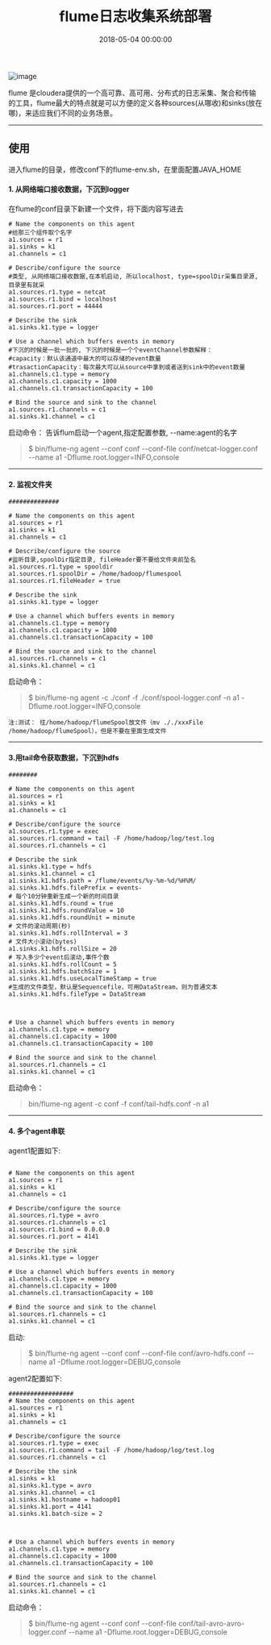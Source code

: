 ﻿---
layout: post
title: flume日志收集系统部署

date: 2018-05-04 00:00:00
categories: 大数据
tags: Flume
---

![image](https://i.loli.net/2019/06/30/5d185621173a293040.jpg)

flume 是cloudera提供的一个高可靠、高可用、分布式的日志采集、聚合和传输的工具，flume最大的特点就是可以方便的定义各种sources(从哪收)和sinks(放在哪)，来适应我们不同的业务场景。

---

## 使用

进入flume的目录，修改conf下的flume-env.sh，在里面配置JAVA_HOME

#### 1. 从网络端口接收数据，下沉到logger

在flume的conf目录下新建一个文件，将下面内容写进去

```shell
# Name the components on this agent
#给那三个组件取个名字
a1.sources = r1
a1.sinks = k1
a1.channels = c1

# Describe/configure the source
#类型, 从网络端口接收数据,在本机启动, 所以localhost, type=spoolDir采集目录源,目录里有就采
a1.sources.r1.type = netcat
a1.sources.r1.bind = localhost
a1.sources.r1.port = 44444

# Describe the sink
a1.sinks.k1.type = logger

# Use a channel which buffers events in memory
#下沉的时候是一批一批的, 下沉的时候是一个个eventChannel参数解释：
#capacity：默认该通道中最大的可以存储的event数量
#trasactionCapacity：每次最大可以从source中拿到或者送到sink中的event数量
a1.channels.c1.type = memory
a1.channels.c1.capacity = 1000
a1.channels.c1.transactionCapacity = 100

# Bind the source and sink to the channel
a1.sources.r1.channels = c1
a1.sinks.k1.channel = c1
```

启动命令：  告诉flum启动一个agent,指定配置参数, --name:agent的名字  

> $ bin/flume-ng agent --conf conf --conf-file conf/netcat-logger.conf --name a1 -Dflume.root.logger=INFO,console

---

#### 2. 监视文件夹

```shell
##############

# Name the components on this agent
a1.sources = r1
a1.sinks = k1
a1.channels = c1

# Describe/configure the source
#监听目录,spoolDir指定目录, fileHeader要不要给文件夹前坠名
a1.sources.r1.type = spooldir
a1.sources.r1.spoolDir = /home/hadoop/flumespool
a1.sources.r1.fileHeader = true

# Describe the sink
a1.sinks.k1.type = logger

# Use a channel which buffers events in memory
a1.channels.c1.type = memory
a1.channels.c1.capacity = 1000
a1.channels.c1.transactionCapacity = 100

# Bind the source and sink to the channel
a1.sources.r1.channels = c1
a1.sinks.k1.channel = c1
```

启动命令：  

> $ bin/flume-ng agent -c ./conf -f ./conf/spool-logger.conf -n a1 -Dflume.root.logger=INFO,console

`注:测试： 往/home/hadoop/flumeSpool放文件（mv ././xxxFile /home/hadoop/flumeSpool），但是不要在里面生成文件`

---

#### 3.用tail命令获取数据，下沉到hdfs

```shell
########

# Name the components on this agent
a1.sources = r1
a1.sinks = k1
a1.channels = c1

# Describe/configure the source
a1.sources.r1.type = exec
a1.sources.r1.command = tail -F /home/hadoop/log/test.log
a1.sources.r1.channels = c1

# Describe the sink
a1.sinks.k1.type = hdfs
a1.sinks.k1.channel = c1
a1.sinks.k1.hdfs.path = /flume/events/%y-%m-%d/%H%M/
a1.sinks.k1.hdfs.filePrefix = events-
# 每个10分钟重新生成一个新的时间目录
a1.sinks.k1.hdfs.round = true
a1.sinks.k1.hdfs.roundValue = 10
a1.sinks.k1.hdfs.roundUnit = minute
# 文件的滚动周期(秒)
a1.sinks.k1.hdfs.rollInterval = 3
# 文件大小滚动(bytes)
a1.sinks.k1.hdfs.rollSize = 20
# 写入多少个event后滚动,事件个数
a1.sinks.k1.hdfs.rollCount = 5
a1.sinks.k1.hdfs.batchSize = 1
a1.sinks.k1.hdfs.useLocalTimeStamp = true
#生成的文件类型，默认是Sequencefile，可用DataStream，则为普通文本
a1.sinks.k1.hdfs.fileType = DataStream



# Use a channel which buffers events in memory
a1.channels.c1.type = memory
a1.channels.c1.capacity = 1000
a1.channels.c1.transactionCapacity = 100

# Bind the source and sink to the channel
a1.sources.r1.channels = c1
a1.sinks.k1.channel = c1
```

启动命令：

> bin/flume-ng agent -c conf -f conf/tail-hdfs.conf -n a1

---

#### 4. 多个agent串联

agent1配置如下:

```shell

# Name the components on this agent
a1.sources = r1
a1.sinks = k1
a1.channels = c1

# Describe/configure the source
a1.sources.r1.type = avro
a1.sources.r1.channels = c1
a1.sources.r1.bind = 0.0.0.0
a1.sources.r1.port = 4141

# Describe the sink
a1.sinks.k1.type = logger

# Use a channel which buffers events in memory
a1.channels.c1.type = memory
a1.channels.c1.capacity = 1000
a1.channels.c1.transactionCapacity = 100

# Bind the source and sink to the channel
a1.sources.r1.channels = c1
a1.sinks.k1.channel = c1
```

启动:

> $ bin/flume-ng agent --conf conf --conf-file conf/avro-hdfs.conf --name a1 -Dflume.root.logger=DEBUG,console

agent2配置如下:

```shell
##################
# Name the components on this agent
a1.sources = r1
a1.sinks = k1
a1.channels = c1

# Describe/configure the source
a1.sources.r1.type = exec
a1.sources.r1.command = tail -F /home/hadoop/log/test.log
a1.sources.r1.channels = c1

# Describe the sink
a1.sinks = k1
a1.sinks.k1.type = avro
a1.sinks.k1.channel = c1
a1.sinks.k1.hostname = hadoop01
a1.sinks.k1.port = 4141
a1.sinks.k1.batch-size = 2



# Use a channel which buffers events in memory
a1.channels.c1.type = memory
a1.channels.c1.capacity = 1000
a1.channels.c1.transactionCapacity = 100

# Bind the source and sink to the channel
a1.sources.r1.channels = c1
a1.sinks.k1.channel = c1

```
启动命令：
> $ bin/flume-ng agent --conf conf --conf-file conf/tail-avro-avro-logger.conf --name a1 -Dflume.root.logger=DEBUG,console